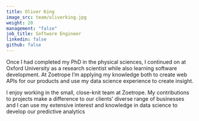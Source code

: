 ```yaml
---
title: Oliver King
image_src: team/oliverking.jpg
weight: 20
management: "false"
job_title: Software Engineer
linkedin: false
github: false
---
```


Once I had completed my PhD in the physical sciences, I continued on at Oxford University as a research scientist while also learning software development. At Zoetrope I’m applying my knowledge both to create web APIs for our products and use my data science experience to create insight.

I enjoy working in the small, close-knit team at Zoetrope. My contributions to projects make a difference to our clients’ diverse range of businesses and I can use my extensive interest and knowledge in data science to develop our predictive analytics

